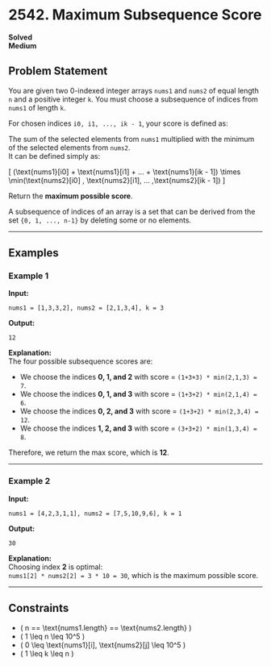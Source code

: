 # 2542. Maximum Subsequence Score

**Solved**  
**Medium**  

## Problem Statement

You are given two 0-indexed integer arrays `nums1` and `nums2` of equal length `n` and a positive integer `k`. You must choose a subsequence of indices from `nums1` of length `k`.

For chosen indices `i0, i1, ..., ik - 1`, your score is defined as:

The sum of the selected elements from `nums1` multiplied with the minimum of the selected elements from `nums2`.  
It can be defined simply as:  

\[
(\text{nums1}[i0] + \text{nums1}[i1] + ... + \text{nums1}[ik - 1]) \times \min(\text{nums2}[i0] , \text{nums2}[i1], ... ,\text{nums2}[ik - 1])
\]

Return the **maximum possible score**.

A subsequence of indices of an array is a set that can be derived from the set `{0, 1, ..., n-1}` by deleting some or no elements.

---

## Examples

### **Example 1**
**Input:**  
```plaintext
nums1 = [1,3,3,2], nums2 = [2,1,3,4], k = 3
```
**Output:**  
```plaintext
12
```
**Explanation:**  
The four possible subsequence scores are:
- We choose the indices **0, 1, and 2** with score = `(1+3+3) * min(2,1,3) = 7`.
- We choose the indices **0, 1, and 3** with score = `(1+3+2) * min(2,1,4) = 6`. 
- We choose the indices **0, 2, and 3** with score = `(1+3+2) * min(2,3,4) = 12`. 
- We choose the indices **1, 2, and 3** with score = `(3+3+2) * min(1,3,4) = 8`.

Therefore, we return the max score, which is **12**.

---

### **Example 2**
**Input:**  
```plaintext
nums1 = [4,2,3,1,1], nums2 = [7,5,10,9,6], k = 1
```
**Output:**  
```plaintext
30
```
**Explanation:**  
Choosing index **2** is optimal:  
`nums1[2] * nums2[2] = 3 * 10 = 30`, which is the maximum possible score.

---

## Constraints

- \( n == \text{nums1.length} == \text{nums2.length} \)
- \( 1 \leq n \leq 10^5 \)
- \( 0 \leq \text{nums1}[i], \text{nums2}[j] \leq 10^5 \)
- \( 1 \leq k \leq n \)
```
